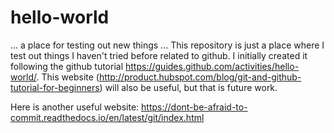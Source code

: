 # hello-world
... a place for testing out new things ...
This repository is just a place where I test out things I haven't tried before related to github. 
I initially created it following the github tutorial https://guides.github.com/activities/hello-world/.
This website (http://product.hubspot.com/blog/git-and-github-tutorial-for-beginners) will also be useful, but that is future work.

Here is another useful website: https://dont-be-afraid-to-commit.readthedocs.io/en/latest/git/index.html

